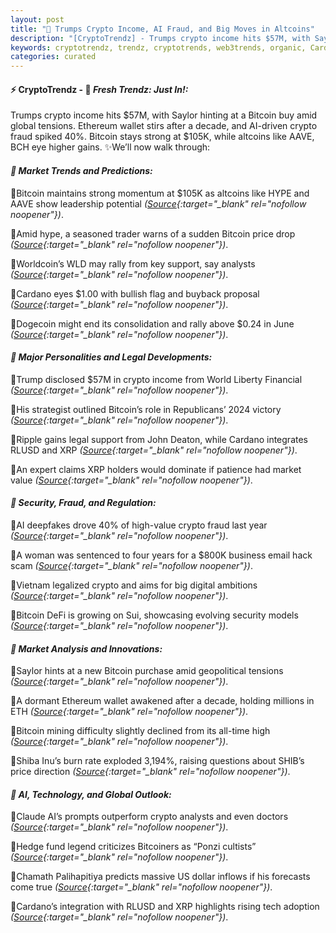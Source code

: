 ```yaml
---
layout: post
title: "🌌 Trumps Crypto Income, AI Fraud, and Big Moves in Altcoins"
description: "[CryptoTrendz] - Trumps crypto income hits $57M, with Saylor hinting at a Bitcoin buy amid global tensions. Ethereum wallet stirs after a decade, and AI-driven crypto fraud spiked 40%. Bitcoin stays strong at $105K, while altcoins like AAVE, BCH eye higher gains."
keywords: cryptotrendz, trendz, cryptotrends, web3trends, organic, Cardano, Bank, mining, Market, Dogecoin, altcoins, Crypto, Bitcoin, Trump, Business, Digital, AI, Ethereum, XRP
categories: curated
---
```


#### ⚡ CryptoTrendz - 📌 *Fresh Trendz: Just In!:*

Trumps crypto income hits $57M, with Saylor hinting at a Bitcoin buy amid global tensions. Ethereum wallet stirs after a decade, and AI-driven crypto fraud spiked 40%. Bitcoin stays strong at $105K, while altcoins like AAVE, BCH eye higher gains. ✨We’ll now walk through:


#### *🔖  Market Trends and Predictions:*  

🔹Bitcoin maintains strong momentum at $105K as altcoins like HYPE and AAVE show leadership potential *([Source](https://s.avyag.com/lhjj){:target="_blank" rel="nofollow noopener"})*.  

🔹Amid hype, a seasoned trader warns of a sudden Bitcoin price drop *([Source](https://s.avyag.com/t8zp){:target="_blank" rel="nofollow noopener"})*.  

🔹Worldcoin’s WLD may rally from key support, say analysts *([Source](https://s.avyag.com/hkoc){:target="_blank" rel="nofollow noopener"})*.  

🔹Cardano eyes $1.00 with bullish flag and buyback proposal *([Source](https://s.avyag.com/x1ni){:target="_blank" rel="nofollow noopener"})*.  

🔹Dogecoin might end its consolidation and rally above $0.24 in June *([Source](https://s.avyag.com/ftpw){:target="_blank" rel="nofollow noopener"})*.  

#### *🔖  Major Personalities and Legal Developments:*  

🔹Trump disclosed $57M in crypto income from World Liberty Financial *([Source](https://s.avyag.com/jlsl){:target="_blank" rel="nofollow noopener"})*.  

🔹His strategist outlined Bitcoin’s role in Republicans’ 2024 victory *([Source](https://s.avyag.com/d1qu){:target="_blank" rel="nofollow noopener"})*.  

🔹Ripple gains legal support from John Deaton, while Cardano integrates RLUSD and XRP *([Source](https://s.avyag.com/yl9n){:target="_blank" rel="nofollow noopener"})*.  

🔹An expert claims XRP holders would dominate if patience had market value *([Source](https://s.avyag.com/1ciu){:target="_blank" rel="nofollow noopener"})*.  

#### *🔖  Security, Fraud, and Regulation:*  

🔹AI deepfakes drove 40% of high-value crypto fraud last year *([Source](https://s.avyag.com/qf8q){:target="_blank" rel="nofollow noopener"})*.  

🔹A woman was sentenced to four years for a $800K business email hack scam *([Source](https://s.avyag.com/qegs){:target="_blank" rel="nofollow noopener"})*.  

🔹Vietnam legalized crypto and aims for big digital ambitions *([Source](https://s.avyag.com/5pzz){:target="_blank" rel="nofollow noopener"})*.  

🔹Bitcoin DeFi is growing on Sui, showcasing evolving security models *([Source](https://s.avyag.com/a7im){:target="_blank" rel="nofollow noopener"})*.  

#### *🔖  Market Analysis and Innovations:*  

🔹Saylor hints at a new Bitcoin purchase amid geopolitical tensions *([Source](https://s.avyag.com/5l4n){:target="_blank" rel="nofollow noopener"})*.  

🔹A dormant Ethereum wallet awakened after a decade, holding millions in ETH *([Source](https://s.avyag.com/3awv){:target="_blank" rel="nofollow noopener"})*.  

🔹Bitcoin mining difficulty slightly declined from its all-time high *([Source](https://s.avyag.com/o1tp){:target="_blank" rel="nofollow noopener"})*.  

🔹Shiba Inu’s burn rate exploded 3,194%, raising questions about SHIB’s price direction *([Source](https://s.avyag.com/1y21){:target="_blank" rel="nofollow noopener"})*.  

#### *🔖  AI, Technology, and Global Outlook:*  

🔹Claude AI’s prompts outperform crypto analysts and even doctors *([Source](https://s.avyag.com/zeyn){:target="_blank" rel="nofollow noopener"})*.  

🔹Hedge fund legend criticizes Bitcoiners as “Ponzi cultists” *([Source](https://s.avyag.com/482d){:target="_blank" rel="nofollow noopener"})*.  

🔹Chamath Palihapitiya predicts massive US dollar inflows if his forecasts come true *([Source](https://s.avyag.com/xcg3){:target="_blank" rel="nofollow noopener"})*.  

🔹Cardano’s integration with RLUSD and XRP highlights rising tech adoption *([Source](https://s.avyag.com/yl9n){:target="_blank" rel="nofollow noopener"})*.